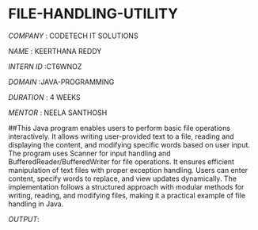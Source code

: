 # FILE-HANDLING-UTILITY

*COMPANY* : CODETECH IT SOLUTIONS

*NAME* : KEERTHANA REDDY

*INTERN ID* :CT6WNOZ

*DOMAIN* :JAVA-PROGRAMMING

*DURATION* : 4 WEEKS

*MENTOR* : NEELA SANTHOSH

##This Java program enables users to perform basic file operations interactively. It allows writing user-provided text to a file, reading and displaying the content, and modifying specific words based on user input. The program uses Scanner for input handling and BufferedReader/BufferedWriter for file operations. It ensures efficient manipulation of text files with proper exception handling. Users can enter content, specify words to replace, and view updates dynamically. The implementation follows a structured approach with modular methods for writing, reading, and modifying files, making it a practical example of file handling in Java. 

*OUTPUT*:

